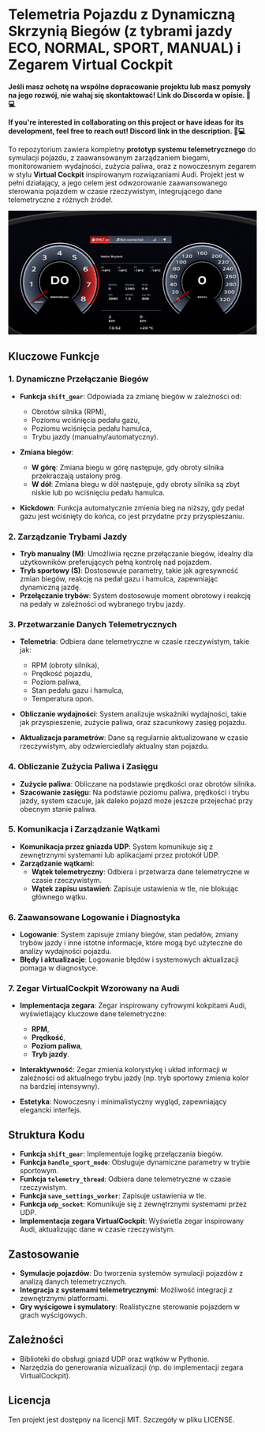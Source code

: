 # Telemetria Pojazdu z Dynamiczną Skrzynią Biegów (z tybrami jazdy ECO, NORMAL, SPORT, MANUAL) i Zegarem Virtual Cockpit

**Jeśli masz ochotę na wspólne dopracowanie projektu lub masz pomysły na jego rozwój, nie wahaj się skontaktować!
Link do Discorda w opisie. 🚗💻**

**If you're interested in collaborating on this project or have ideas for its development, feel free to reach out!
Discord link in the description. 🚗💻**

To repozytorium zawiera kompletny **prototyp systemu telemetrycznego** do symulacji pojazdu, z zaawansowanym zarządzaniem biegami, monitorowaniem wydajności, zużycia paliwa, oraz z nowoczesnym zegarem w stylu **Virtual Cockpit** inspirowanym rozwiązaniami Audi. Projekt jest w pełni działający, a jego celem jest odwzorowanie zaawansowanego sterowania pojazdem w czasie rzeczywistym, integrującego dane telemetryczne z różnych źródeł.

![forzatelemetry-audi-virtual-cockpit](https://github.com/kybeq/ForzaTelemetry/blob/main/static/image.png)

## Kluczowe Funkcje

### 1. Dynamiczne Przełączanie Biegów
- **Funkcja `shift_gear`**: Odpowiada za zmianę biegów w zależności od:
  - Obrotów silnika (RPM),
  - Poziomu wciśnięcia pedału gazu,
  - Poziomu wciśnięcia pedału hamulca,
  - Trybu jazdy (manualny/automatyczny).
  
- **Zmiana biegów**:
  - **W górę**: Zmiana biegu w górę następuje, gdy obroty silnika przekraczają ustalony próg.
  - **W dół**: Zmiana biegu w dół następuje, gdy obroty silnika są zbyt niskie lub po wciśnięciu pedału hamulca.
  
- **Kickdown**: Funkcja automatycznie zmienia bieg na niższy, gdy pedał gazu jest wciśnięty do końca, co jest przydatne przy przyspieszaniu.

### 2. Zarządzanie Trybami Jazdy
- **Tryb manualny (M)**: Umożliwia ręczne przełączanie biegów, idealny dla użytkowników preferujących pełną kontrolę nad pojazdem.
- **Tryb sportowy (S)**: Dostosowuje parametry, takie jak agresywność zmian biegów, reakcję na pedał gazu i hamulca, zapewniając dynamiczną jazdę.
- **Przełączanie trybów**: System dostosowuje moment obrotowy i reakcję na pedały w zależności od wybranego trybu jazdy.

### 3. Przetwarzanie Danych Telemetrycznych
- **Telemetria**: Odbiera dane telemetryczne w czasie rzeczywistym, takie jak:
  - RPM (obroty silnika),
  - Prędkość pojazdu,
  - Poziom paliwa,
  - Stan pedału gazu i hamulca,
  - Temperatura opon.
  
- **Obliczanie wydajności**: System analizuje wskaźniki wydajności, takie jak przyspieszenie, zużycie paliwa, oraz szacunkowy zasięg pojazdu.
- **Aktualizacja parametrów**: Dane są regularnie aktualizowane w czasie rzeczywistym, aby odzwierciedlały aktualny stan pojazdu.

### 4. Obliczanie Zużycia Paliwa i Zasięgu
- **Zużycie paliwa**: Obliczane na podstawie prędkości oraz obrotów silnika.
- **Szacowanie zasięgu**: Na podstawie poziomu paliwa, prędkości i trybu jazdy, system szacuje, jak daleko pojazd może jeszcze przejechać przy obecnym stanie paliwa.

### 5. Komunikacja i Zarządzanie Wątkami
- **Komunikacja przez gniazda UDP**: System komunikuje się z zewnętrznymi systemami lub aplikacjami przez protokół UDP.
- **Zarządzanie wątkami**:
  - **Wątek telemetryczny**: Odbiera i przetwarza dane telemetryczne w czasie rzeczywistym.
  - **Wątek zapisu ustawień**: Zapisuje ustawienia w tle, nie blokując głównego wątku.

### 6. Zaawansowane Logowanie i Diagnostyka
- **Logowanie**: System zapisuje zmiany biegów, stan pedałów, zmiany trybów jazdy i inne istotne informacje, które mogą być użyteczne do analizy wydajności pojazdu.
- **Błędy i aktualizacje**: Logowanie błędów i systemowych aktualizacji pomaga w diagnostyce.

### 7. Zegar VirtualCockpit Wzorowany na Audi
- **Implementacja zegara**: Zegar inspirowany cyfrowymi kokpitami Audi, wyświetlający kluczowe dane telemetryczne:
  - **RPM**,
  - **Prędkość**,
  - **Poziom paliwa**,
  - **Tryb jazdy**.
  
- **Interaktywność**: Zegar zmienia kolorystykę i układ informacji w zależności od aktualnego trybu jazdy (np. tryb sportowy zmienia kolor na bardziej intensywny).
- **Estetyka**: Nowoczesny i minimalistyczny wygląd, zapewniający elegancki interfejs.

## Struktura Kodu

- **Funkcja `shift_gear`**: Implementuje logikę przełączania biegów.
- **Funkcja `handle_sport_mode`**: Obsługuje dynamiczne parametry w trybie sportowym.
- **Funkcja `telemetry_thread`**: Odbiera dane telemetryczne w czasie rzeczywistym.
- **Funkcja `save_settings_worker`**: Zapisuje ustawienia w tle.
- **Funkcja `udp_socket`**: Komunikuje się z zewnętrznymi systemami przez UDP.
- **Implementacja zegara VirtualCockpit**: Wyświetla zegar inspirowany Audi, aktualizując dane w czasie rzeczywistym.

## Zastosowanie
- **Symulacje pojazdów**: Do tworzenia systemów symulacji pojazdów z analizą danych telemetrycznych.
- **Integracja z systemami telemetrycznymi**: Możliwość integracji z zewnętrznymi platformami.
- **Gry wyścigowe i symulatory**: Realistyczne sterowanie pojazdem w grach wyścigowych.

## Zależności
- Biblioteki do obsługi gniazd UDP oraz wątków w Pythonie.
- Narzędzia do generowania wizualizacji (np. do implementacji zegara VirtualCockpit).

## Licencja
Ten projekt jest dostępny na licencji MIT. Szczegóły w pliku LICENSE.

